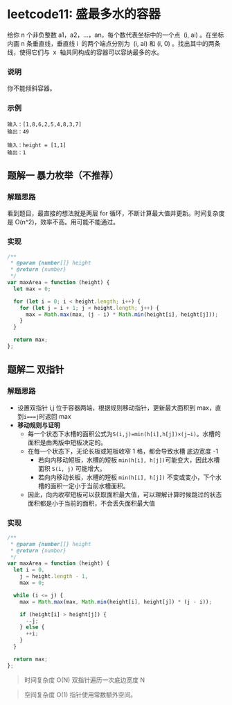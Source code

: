 # leetcode11: 盛最多水的容器

给你 n 个非负整数 a1，a2，...，an，每个数代表坐标中的一个点  (i, ai) 。在坐标内画 n 条垂直线，垂直线 i  的两个端点分别为  (i, ai) 和 (i, 0) 。找出其中的两条线，使得它们与  x  轴共同构成的容器可以容纳最多的水。

### 说明

你不能倾斜容器。

### 示例

```
输入：[1,8,6,2,5,4,8,3,7]
输出：49
```

```
输入：height = [1,1]
输出：1
```

## 题解一 暴力枚举（不推荐）

### 解题思路

看到题目，最直接的想法就是两层 for 循环，不断计算最大值并更新。时间复杂度是 O(n^2)，效率不高。用可能不能通过。

### 实现

```js
/**
 * @param {number[]} height
 * @return {number}
 */
var maxArea = function (height) {
  let max = 0;

  for (let i = 0; i < height.length; i++) {
    for (let j = i + 1; j < height.length; j++) {
      max = Math.max(max, (j - i) * Math.min(height[i], height[j]));
    }
  }

  return max;
};
```

## 题解二 双指针

### 解题思路

- 设置双指针 i,j 位于容器两端，根据规则移动指针，更新最大面积到 max，直到`i===j`时返回 max
- **移动规则与证明**
  - 每一个状态下水槽的面积公式为`S(i,j)=min(h[i],h[j])×(j−i)`。水槽的面积是由两版中短板决定的。
  - 在每一个状态下，无论长板或短板收窄 1 格，都会导致水槽 底边宽度 -1
    - 若向内移动短板，水槽的短板 `min(h[i], h[j])`可能变大，因此水槽面积 `S(i, j)` 可能增大。
    - 若向内移动长板，水槽的短板 `min(h[i], h[j])` 不变或变小，下个水槽的面积一定小于当前水槽面积。
  - 因此，向内收窄短板可以获取面积最大值，可以理解计算时候跳过的状态面积都是小于当前的面积，不会丢失面积最大值

### 实现

```js
/**
 * @param {number[]} height
 * @return {number}
 */
var maxArea = function (height) {
  let i = 0,
    j = height.length - 1,
    max = 0;

  while (i <= j) {
    max = Math.max(max, Math.min(height[i], height[j]) * (j - i));

    if (height[i] > height[j]) {
      --j;
    } else {
      ++i;
    }
  }

  return max;
};
```

> 时间复杂度 O(N) 双指针遍历一次底边宽度 N

> 空间复杂度 O(1) 指针使用常数额外空间。
